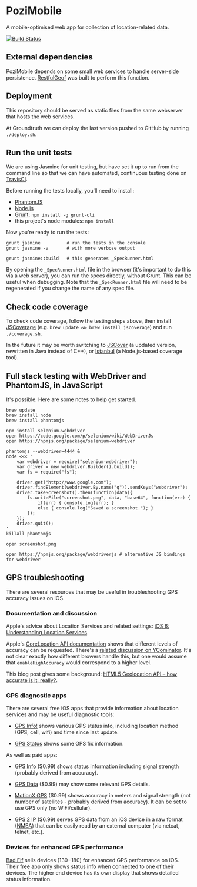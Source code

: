 # PoziMobile

A mobile-optimised web app for collection of location-related data.

[![Build Status](https://travis-ci.org/groundtruth/PoziMobile.png?branch=master)](https://travis-ci.org/groundtruth/PoziMobile)


## External dependencies

PoziMobile depends on some small web services to handle server-side persistence.
[RestfulGeof](http://github.com/groundtruth/restful_geof) was built to perform
this function.


## Deployment

This repository should be served as static files from the same webserver that
hosts the web services.

At Groundtruth we can deploy the last version pushed to GitHub by running
`./deploy.sh`.


## Run the unit tests

We are using Jasmine for unit testing, but have set it up to run from the
command line so that we can have automated, continuous testing done on
[TravisCI](https://travis-ci.org/groundtruth/PoziMobile).

Before running the tests locally, you'll need to install:

* [PhantomJS](http://phantomjs.org/download.html)
* [Node.js](http://nodejs.org/download/)
* [Grunt](http://gruntjs.com/getting-started): `npm install -g grunt-cli`
* this project's node modules: `npm install`

Now you're ready to run the tests:

    grunt jasmine          # run the tests in the console
    grunt jasmine -v       # with more verbose output

    grunt jasmine::build   # this generates _SpecRunner.html

By opening the `_SpecRunner.html` file in the browser (it's important to do
this via a web server), you can run the specs directly, without Grunt. This
can be useful when debugging. Note that the `_SpecRunner.html` file will
need to be regenerated if you change the name of any spec file.


## Check code coverage

To check code coverage, follow the testing steps above, then install
[JSCoverage](http://siliconforks.com/jscoverage/manual.html)
(e.g. `brew update && brew install jscoverage`) and run `./coverage.sh`.

In the future it may be worth switching to [JSCover](http://tntim96.github.com/JSCover/)
(a updated version, rewritten in Java instead of C++), or
[Istanbul](https://github.com/gotwarlost/istanbul) (a Node.js-based coverage tool).


## Full stack testing with WebDriver and PhantomJS, in JavaScript

It's possible. Here are some notes to help get started.

    brew update
    brew install node
    brew install phantomjs

    npm install selenium-webdriver
    open https://code.google.com/p/selenium/wiki/WebDriverJs
    open https://npmjs.org/package/selenium-webdriver

    phantomjs --webdriver=4444 &
    node <<< '
        var webdriver = require("selenium-webdriver");
        var driver = new webdriver.Builder().build();
        var fs = require("fs");

        driver.get("http://www.google.com");
        driver.findElement(webdriver.By.name("q")).sendKeys("webdriver");
        driver.takeScreenshot().then(function(data){
            fs.writeFile("screenshot.png", data, "base64", function(err) {
                if(err) { console.log(err); }
                else { console.log("Saved a screenshot."); }
            });
        });
        driver.quit();
    '
    killall phantomjs

    open screenshot.png

    open https://npmjs.org/package/webdriverjs # alternative JS bindings for webdriver


## GPS troubleshooting

There are several resources that may be useful in troubleshooting GPS accuracy issues on iOS.

### Documentation and discussion

Apple's advice about Location Services and related settings:
[iOS 6: Understanding Location Services](http://support.apple.com/kb/HT5467).

Apple's [CoreLocation API documentation](https://developer.apple.com/library/ios/#documentation/UserExperience/Conceptual/LocationAwarenessPG/CoreLocation/CoreLocation.html)
shows that different levels of accuracy can be requested. There's a
[related discussion on YCominator](https://news.ycombinator.com/item?id=1526664).
It's not clear exactly how different browers handle this, but one would assume that
`enableHighAccuracy` would correspond to a higher level.

This blog post gives some background: [HTML5 Geolocation API – how accurate is it, really?](http://www.andygup.net/html5-geolocation-api-%E2%80%93-how-accurate-is-it-really/).

### GPS diagnostic apps

There are several free iOS apps that provide information about location services and may be useful diagnostic tools:

* [GPS Info!](https://itunes.apple.com/us/app/gps-info!/id333178016)
  shows various GPS status info, including location method (GPS, cell, wifi) and time since last update.
  
* [GPS Status](https://itunes.apple.com/app/gps-status/id378085995)
  shows some GPS fix information.

As well as paid apps:

* [GPS Info](https://itunes.apple.com/app/id321180147) ($0.99)
  shows status information including signal strength (probably derived from accuracy).

* [GPS Data](https://itunes.apple.com/us/app/gps-data/id319026538) ($0.99)
  may show some relevant GPS details.

* [MotionX GPS](https://itunes.apple.com/us/app/motionx-gps/id299949744) ($0.99)
  shows accuracy in meters and signal strength (not number of satellites - probably derived from accuracy). 
  It can be set to use GPS only (no WiFi/cellular).

* [GPS 2 IP](http://www.capsicumdreams.com/iphone/gps2ip/) ($6.99)
  serves GPS data from an iOS device in a raw format ([NMEA](http://en.wikipedia.org/wiki/NMEA_0183))
  that can be easily read by an external computer (via netcat, telnet, etc.).

### Devices for enhanced GPS performance

[Bad Elf](http://bad-elf.com/) sells devices ($130-$180) for enhanced GPS performance on iOS.
Their free app only shows status info when connected to one of their devices. The higher end
device has its own display that shows detailed status information.



